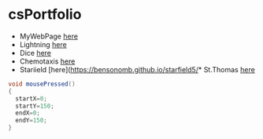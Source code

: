 # csPortfolio

* MyWebPage [here](https://bensonomb.github.io/lightning2/index.html)
* Lightning [here](https://bensonomb.github.io/lightning2/index.html)
* Dice [here](https://bensonomb.github.io/dice3/)
* Chemotaxis [here](https://bensonomb.github.io/chemotaxis4/)
* Stariield [here](https://bensonomb.github.io/starfield5/* St.Thomas [here](https://docs.google.com/presentation/d/1iZrKE3-hbXkK3rF7mpYMKIr_VQY1mwyH16PAfJbMW9s/edit#slide=id.p)

```Java
void mousePressed()
{
  startX=0;
  startY=150;
  endX=0;
  endY=150;
}
```
